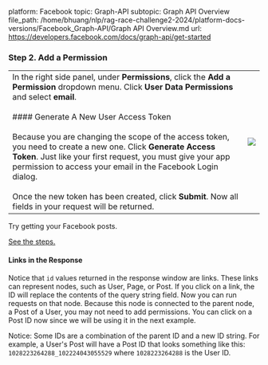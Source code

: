 platform: Facebook
topic: Graph-API
subtopic: Graph API Overview
file_path: /home/bhuang/nlp/rag-race-challenge2-2024/platform-docs-versions/Facebook_Graph-API/Graph API Overview.md
url: https://developers.facebook.com/docs/graph-api/get-started


### Step 2. Add a Permission

|     |     |
| --- | --- |
| In the right side panel, under **Permissions**, click the **Add a Permission** dropdown menu. Click **User Data Permissions** and select **email**.<br><br>#### Generate A New User Access Token<br><br>Because you are changing the scope of the access token, you need to create a new one. Click **Generate Access Token**. Just like your first request, you must give your app permission to access your email in the Facebook Login dialog.<br><br>Once the new token has been created, click **Submit**. Now all fields in your request will be returned. | ![](https://scontent-cdg4-3.xx.fbcdn.net/v/t39.2365-6/234580746_367949518031866_340317674627083357_n.png?_nc_cat=104&ccb=1-7&_nc_sid=e280be&_nc_ohc=EO1oTfdZnowAX9PiTuu&_nc_ht=scontent-cdg4-3.xx&oh=00_AfBesoVPqGkmS8wiSiPci4OCdvw0g0V7uzyk4d6fyOFWYQ&oe=65D5639E) |

Try getting your Facebook posts.

[See the steps.](#)

#### Links in the Response

Notice that `id` values returned in the response window are links. These links can represent nodes, such as User, Page, or Post. If you click on a link, the ID will replace the contents of the query string field. Now you can run requests on that node. Because this node is connected to the parent node, a Post of a User, you may not need to add permissions. You can click on a Post ID now since we will be using it in the next example.

Notice: Some IDs are a combination of the parent ID and a new ID string. For example, a User's Post will have a Post ID that looks something like this: `1028223264288_102224043055529` where `1028223264288` is the User ID.